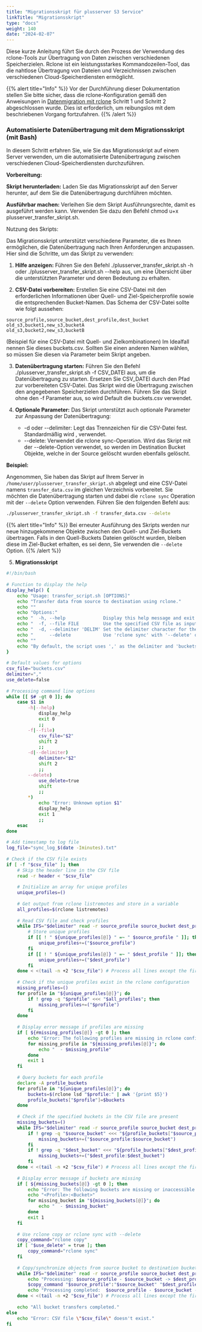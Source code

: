 ```yaml
---
title: "Migrationsskript für plusserver S3 Service"
linkTitle: "Migrationsskript"
type: "docs"
weight: 140
date: "2024-02-07"
---
```


Diese kurze Anleitung führt Sie durch den Prozess der Verwendung des rclone-Tools zur Übertragung von Daten zwischen verschiedenen Speicherzielen. Rclone ist ein leistungsstarkes Kommandozeilen-Tool, das die nahtlose Übertragung von Dateien und Verzeichnissen zwischen verschiedenen Cloud-Speicherdiensten ermöglicht.

{{% alert title="Info" %}}
Vor der Durchführung dieser Dokumentation stellen Sie bitte sicher, dass die rclone-Konfiguration gemäß den Anweisungen in [Datenmigration mit rclone](../migration-with-rclone) Schritt 1 und Schritt 2 abgeschlossen wurde. Dies ist erforderlich, um reibungslos mit dem beschriebenen Vorgang fortzufahren.
{{% /alert %}}

### Automatisierte Datenübertragung mit dem Migrationsskript (mit Bash)

In diesem Schritt erfahren Sie, wie Sie das Migrationsskript auf einem Server verwenden, um die automatisierte Datenübertragung zwischen verschiedenen Cloud-Speicherdiensten durchzuführen.

**Vorbereitung:**

**Skript herunterladen:** Laden Sie das Migrationsskript auf den Server herunter, auf dem Sie die Datenübertragung durchführen möchten.

**Ausführbar machen:** Verleihen Sie dem Skript Ausführungsrechte, damit es ausgeführt werden kann. Verwenden Sie dazu den Befehl chmod u+x plusserver_transfer_skript.sh.

Nutzung des Skripts:

Das Migrationsskript unterstützt verschiedene Parameter, die es Ihnen ermöglichen, die Datenübertragung nach Ihren Anforderungen anzupassen. Hier sind die Schritte, um das Skript zu verwenden:

1. **Hilfe anzeigen:** Führen Sie den Befehl ./plusserver_transfer_skript.sh -h oder ./plusserver_transfer_skript.sh --help aus, um eine Übersicht über die unterstützten Parameter und deren Bedeutung zu erhalten.

2. **CSV-Datei vorbereiten:** Erstellen Sie eine CSV-Datei mit den erforderlichen Informationen über Quell- und Ziel-Speicherprofile sowie die entsprechenden Bucket-Namen. Das Schema der CSV-Datei sollte wie folgt aussehen:

```csv
source_profile,source_bucket,dest_profile,dest_bucket
old_s3,bucket1,new_s3,bucketA
old_s3,bucket2,new_s3,bucketB
```
(Beispiel für eine CSV-Datei mit Quell- und Zielkombinationen)
Im Idealfall nennen Sie dieses buckets.csv. Sollten Sie einen anderen Namen wählen, so müssen Sie diesen via Parameter beim Skript angeben.

3. **Datenübertragung starten:** Führen Sie den Befehl ./plusserver_transfer_skript.sh -f CSV_DATEI aus, um die Datenübertragung zu starten. Ersetzen Sie CSV_DATEI durch den Pfad zur vorbereiteten CSV-Datei. Das Skript wird die Übertragung zwischen den angegebenen Speicherzielen durchführen. Führen Sie das Skript ohne den -f Parameter aus, so wird Default die buckets.csv verwendet.

4. **Optionale Parameter:**
Das Skript unterstützt auch optionale Parameter zur Anpassung der Datenübertragung:
    * -d oder \--delimiter: Legt das Trennzeichen für die CSV-Datei fest. Standardmäßig wird , verwendet.
    * \--delete: Verwendet die rclone sync-Operation. Wird das Skript mit der --delete-Option verwendet, so werden im Destination Bucket Objekte, welche in der Source gelöscht wurden ebenfalls gelöscht.

**Beispiel:**

Angenommen, Sie haben das Skript auf Ihrem Server in `/home/user/plusserver_transfer_skript.sh` abgelegt und eine CSV-Datei namens `transfer_data.csv` im gleichen Verzeichnis vorbereitet. Sie möchten die Datenübertragung starten und dabei die `rclone sync` Operation mit der `--delete` Option verwenden. Führen Sie den folgenden Befehl aus:

```bash
./plusserver_transfer_skript.sh -f transfer_data.csv --delete
```

{{% alert title="Info" %}}
Bei erneuter Ausführung des Skripts werden nur neue hinzugekommene Objekte zwischen den Quell- und Ziel-Buckets übertragen.
Falls in den Quell-Buckets Dateien gelöscht wurden, bleiben diese im Ziel-Bucket erhalten, es sei denn, Sie verwenden die `--delete` Option.
{{% /alert %}}

5. **Migrationsskript**
```bash
#!/bin/bash
 
# Function to display the help
display_help() {
    echo "Usage: transfer_script.sh [OPTIONS]"
    echo "Transfer data from source to destination using rclone."
    echo ""
    echo "Options:"
    echo "  -h, --help              Display this help message and exit."
    echo "  -f, --file FILE         Use the specified CSV file as input."
    echo "  -d, --delimiter 'DELIM' Set the delimiter character for the CSV file."
    echo "      --delete            Use 'rclone sync' with '--delete' option."
    echo ""
    echo "By default, the script uses ',' as the delimiter and 'buckets.csv' as the CSV file."
}
 
# Default values for options
csv_file="buckets.csv"
delimiter=","
use_delete=false
 
# Processing command line options
while [[ $# -gt 0 ]]; do
    case $1 in
        -h|--help)
            display_help
            exit 0
            ;;
        -f|--file)
            csv_file="$2"
            shift 2
            ;;
        -d|--delimiter)
            delimiter="$2"
            shift 2
            ;;
        --delete)
            use_delete=true
            shift
            ;;
        *)
            echo "Error: Unknown option $1"
            display_help
            exit 1
            ;;
    esac
done
 
# Add timestamp to log file
log_file="sync_log_$(date -Iminutes).txt"
 
# Check if the CSV file exists
if [ -f "$csv_file" ]; then
    # Skip the header line in the CSV file
    read -r header < "$csv_file"
 
    # Initialize an array for unique profiles
    unique_profiles=()
 
    # Get output from rclone listremotes and store in a variable
    all_profiles=$(rclone listremotes)
 
    # Read CSV file and check profiles
    while IFS="$delimiter" read -r source_profile source_bucket dest_profile dest_bucket; do
        # Store unique profiles
        if [[ ! " ${unique_profiles[@]} " =~ " $source_profile " ]]; then
            unique_profiles+=("$source_profile")
        fi
        if [[ ! " ${unique_profiles[@]} " =~ " $dest_profile " ]]; then
            unique_profiles+=("$dest_profile")
        fi
    done < <(tail -n +2 "$csv_file") # Process all lines except the first (header)
 
    # Check if the unique profiles exist in the rclone configuration
    missing_profiles=()
    for profile in "${unique_profiles[@]}"; do
        if ! grep -q "$profile" <<< "$all_profiles"; then
            missing_profiles+=("$profile")
        fi
    done
 
    # Display error message if profiles are missing
    if [ ${#missing_profiles[@]} -gt 0 ]; then
        echo "Error: The following profiles are missing in rclone configuration:"
        for missing_profile in "${missing_profiles[@]}"; do
            echo "  - $missing_profile"
        done
        exit 1
    fi
 
    # Query buckets for each profile
    declare -A profile_buckets
    for profile in "${unique_profiles[@]}"; do
        buckets=$(rclone lsd "$profile:" | awk '{print $5}')
        profile_buckets["$profile"]=$buckets
    done
 
    # Check if the specified buckets in the CSV file are present
    missing_buckets=()
    while IFS="$delimiter" read -r source_profile source_bucket dest_profile dest_bucket; do
        if ! grep -q "$source_bucket" <<< "${profile_buckets["$source_profile"]}"; then
            missing_buckets+=("$source_profile:$source_bucket")
        fi
        if ! grep -q "$dest_bucket" <<< "${profile_buckets["$dest_profile"]}"; then
            missing_buckets+=("$dest_profile:$dest_bucket")
        fi
    done < <(tail -n +2 "$csv_file") # Process all lines except the first (header)
 
    # Display error message if buckets are missing
    if [ ${#missing_buckets[@]} -gt 0 ]; then
        echo "Error: The following buckets are missing or inaccessible:"
        echo "<Profile>:<Bucket>"
        for missing_bucket in "${missing_buckets[@]}"; do
            echo "  - $missing_bucket"
        done
        exit 1
    fi
 
    # Use rclone copy or rclone sync with --delete
    copy_command="rclone copy"
    if [ "$use_delete" = true ]; then
        copy_command="rclone sync"
    fi
 
    # Copy/synchronize objects from source bucket to destination bucket
    while IFS="$delimiter" read -r source_profile source_bucket dest_profile dest_bucket; do
        echo "Processing: $source_profile - $source_bucket -> $dest_profile - $dest_bucket"
        $copy_command "$source_profile":"$source_bucket" "$dest_profile":"$dest_bucket" --metadata --checksum --progress --copy-links --no-update-modtime --log-file="$log_file"
        echo "Processing completed:  $source_profile - $source_bucket -> $dest_profile - $dest_bucket"
    done < <(tail -n +2 "$csv_file") # Process all lines except the first (header)
 
    echo "All bucket transfers completed."
else
    echo "Error: CSV file \"$csv_file\" doesn't exist."
fi
```